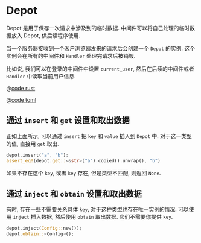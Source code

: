 # Depot

Depot 是用于保存一次请求中涉及到的临时数据. 中间件可以将自己处理的临时数据放入 Depot, 供后续程序使用.

当一个服务器接收到一个客户浏览器发来的请求后会创建一个 `Depot` 的实例. 这个实例会在所有的中间件和 `Handler` 处理完请求后被销毁.

比如说, 我们可以在登录的中间件中设置 `current_user`, 然后在后续的中间件或者 `Handler` 中读取当前用户信息.

<CodeGroup>
  <CodeGroupItem title="main.rs" active>

@[code rust](../../../../codes/use-depot/src/main.rs)

  </CodeGroupItem>
  <CodeGroupItem title="Cargo.toml">

@[code toml](../../../../codes/use-depot/Cargo.toml)

  </CodeGroupItem>
</CodeGroup>

## 通过 `insert` 和 `get` 设置和取出数据

 正如上面所示, 可以通过 `insert` 把 `key` 和 `value` 插入到 `Depot` 中. 对于这一类型的值, 直接用 `get` 取出.

```rust
depot.insert("a", "b");
assert_eq!(depot.get::<&str>("a").copied().unwrap(), "b")
```

 如果不存在这个 `key`, 或者 `key` 存在, 但是类型不匹配, 则返回 `None`.

## 通过 `inject` 和 `obtain` 设置和取出数据

有时, 存在一些不需要关系具体 `key`, 对于这种类型也存在唯一实例的情况. 可以使用 `inject` 插入数据, 然后使用 `obtain` 取出数据. 它们不需要你提供 `key`.

```rust
depot.inject(Config::new());
depot.obtain::<Config>();
```